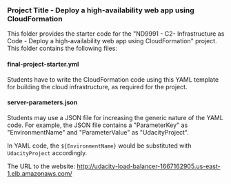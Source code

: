 ### Project Title - Deploy a high-availability web app using CloudFormation

This folder provides the starter code for the "ND9991 - C2- Infrastructure as Code - Deploy a high-availability web app using CloudFormation" project. This folder contains the following files:

#### final-project-starter.yml

Students have to write the CloudFormation code using this YAML template for building the cloud infrastructure, as required for the project.

#### server-parameters.json

Students may use a JSON file for increasing the generic nature of the YAML code. For example, the JSON file contains a "ParameterKey" as "EnvironmentName" and "ParameterValue" as "UdacityProject".

In YAML code, the `${EnvironmentName}` would be substituted with `UdacityProject` accordingly.

The URL to the website:
http://udacity-load-balancer-1667162905.us-east-1.elb.amazonaws.com/
